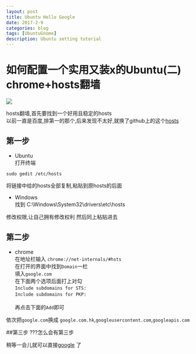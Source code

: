 ```yaml
---
layout: post
title: Ubuntu Hello Google
date: 2017-2-9
categories: blog
tags: [UbuntuGnome]
description: Ubuntu setting tutorial
---
```


# 如何配置一个实用又装x的Ubuntu(二) chrome+hosts翻墙

![](https://github.com/reasonW/MyImage/blob/master/reasonW.github.io/_posts/2017-02-09-img/2_1.png?raw=true)

hosts翻墙,首先要找到一个好用且稳定的hosts
<br>以前一直是百度,排第一的那个,后来发现不太好,就换了github上的这个[hosts](https://github.com/racaljk/hosts/blob/master/hosts) 

## 第一步
- Ubuntu
<br>打开终端

```
sudo gedit /etc/hosts
```
将链接中给的hosts全部复制,粘贴到原hosts的后面

- Windows
<br>找到 C:\Windows\System32\drivers\etc\hosts

修改权限,让自己拥有修改权利
然后同上粘贴进去

## 第二步
- chrome
<br>在地址栏输入
`chrome://net-internals/#hsts`
<br>在打开的界面中找到`Domain`一栏
<br>填入`google.com`
<br>在下面两个选项后面打上对勾<br>
`Include subdomains for STS: `<br>
`Include subdomains for PKP: `<br>
<br>再点击下面的`Add`即可

依次把`google.com`换成 `google.com.hk`,`googleusercontent.com`,`googleapis.com`

##第三步
???怎么会有第三步

稍等一会儿就可以直接[google](https://www.google.com.hk/webhp?sourceid=chrome-instant&ion=1&ie=UTF-8&pli=1&rct=j#newwindow=1&safe=strict&q=Hello+Google) 了
